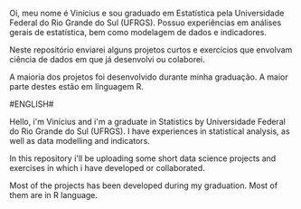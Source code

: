 Oi, meu nome é Vinícius e sou graduado em Estatística pela Universidade Federal do Rio Grande do Sul (UFRGS). Possuo experiências em análises gerais de estatística, bem como modelagem de dados e indicadores. 

Neste repositório enviarei alguns projetos curtos e exercícios que envolvam ciência de dados em que já desenvolvi ou colaborei.

A maioria dos projetos foi desenvolvido durante minha graduação. A maior parte destes estão em linguagem R.


#ENGLISH#

Hello, i'm Vinícius and i'm a graduate in Statistics by Universidade Federal do Rio Grande do Sul (UFRGS). I have experiences in statistical analysis, as well as data modelling and indicators.

In this repository i'll be uploading some short data science projects and exercises in which i have developed or collaborated.

Most of the projects has been developed during my graduation. Most of them are in R language.
